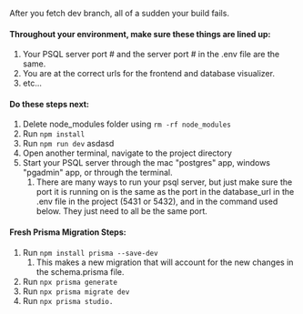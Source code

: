 After you fetch dev branch, all of a sudden your build fails.

#### Throughout your environment, make sure these things are lined up:
1. Your PSQL server port # and the server port # in the .env file are the same.
2. You are at the correct urls for the frontend and database visualizer.
3. etc...

#### Do these steps next:
1. Delete node_modules folder using `rm -rf node_modules`
2. Run `npm install`
3. Run `npm run dev`
asdasd
4. Open another terminal, navigate to the project directory
5. Start your PSQL server through the mac "postgres" app, windows "pgadmin" app, or through the terminal. 
   1. There are many ways to run your psql server, but just make sure the port it is running on is the same as the port in the database_url in the .env file in the project (5431 or 5432), and in the command used below. They just need to all be the same port.

#### Fresh Prisma Migration Steps:
1. Run `npm install prisma --save-dev`
   1. This makes a new migration that will account for the new changes in the schema.prisma file.
2. Run `npx prisma generate`
3. Run `npx prisma migrate dev`
4. Run `npx prisma studio. `